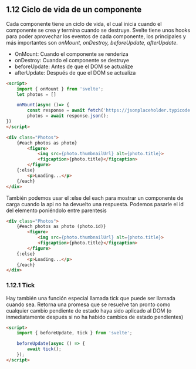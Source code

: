## 1.12 Ciclo de vida de un componente

Cada componente tiene un ciclo de vida, el cual inicia cuando el
componente se crea y termina cuando se destruye. Svelte tiene unos hooks
para poder aprovechar los eventos de cada componente, los principales y
más importantes son *onMount, onDestroy, beforeUpdate, afterUpdate*.

-   OnMount: Cuando el componente se renderiza
-   onDestroy: Cuando el componente se destruye
-   beforeUpdate: Antes de que el DOM se actualize
-   afterUpdate: Después de que el DOM se actualiza

``` html
<script>
    import { onMount } from 'svelte';
    let photos = []

    onMount(async ()=> {
        const response = await fetch('https://jsonplaceholder.typicode.com/photos?_limit=20');
        photos = await response.json();
})
</script>

<div class="Photos">
    {#each photos as photo}
        <figure>
            <img src={photo.thumbnailUrl} alt={photo.title}>
            <figcaption>{photo.title}</figcaption>
        </figure>
    {:else}
        <p>Loading...</p>
    {/each}
</div>
```

También podemos usar el :else del each para mostrar un componente de
carga cuando la api no ha devuelto una respuesta. Podemos pasarle el id
del elemento poniéndolo entre parentesis

``` html
<div class="Photos">
    {#each photos as photo (photo.id)}
        <figure>
            <img src={photo.thumbnailUrl} alt={photo.title}>
            <figcaption>{photo.title}</figcaption>
        </figure>
    {:else}
        <p>Loading...</p>
    {/each}
</div>
```

### 1.12.1 Tick

Hay también una función especial llamada tick que puede ser llamada
cuando sea. Retorna una promesa que se resuelve tan pronto como
cualquier cambio pendiente de estado haya sido aplicado al DOM (o
inmediatamente después si no ha habido cambios de estado pendientes)

``` html
<script>
    import { beforeUpdate, tick } from 'svelte';

    beforeUpdate(async () => {
        await tick();
    });
</script>
```

